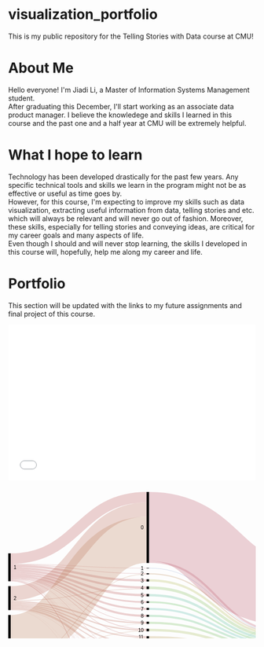 # visualization_portfolio
This is my public repository for the Telling Stories with Data course at CMU!

# About Me
Hello everyone! 
I'm Jiadi Li, a Master of Information Systems Management student. <br/>
After graduating this December, I'll start working as an associate data product manager. I believe the knowledege and skills I learned in this course and the past one and a half year at CMU will be extremely helpful.

# What I hope to learn
Technology has been developed drastically for the past few years. Any specific technical tools and skills we learn in the program might not be as effective or useful as time goes by. <br/>
However, for this course, I'm expecting to improve my skills such as data visualization, extracting useful information from data, telling stories and etc. which will always be relevant and will never go out of fashion. Moreover, these skills, especially for telling stories and conveying ideas, are critical for my career goals and many aspects of life.<br/>
Even though I should and will never stop learning, the skills I developed in this course will, hopefully, help me along my career and life.

# Portfolio
This section will be updated with the links to my future assignments and final project of this course.

<iframe title="The Ultimate Halloween Candy Power Ranking" aria-label="Bar Chart" id="datawrapper-chart-7jnxl" src="//datawrapper.dwcdn.net/7jnxl/2/" scrolling="no" frameborder="0" style="width: 0; min-width: 100% !important; border: none;" height="316"></iframe><script type="text/javascript">!function(){"use strict";window.addEventListener("message",function(a){if(void 0!==a.data["datawrapper-height"])for(var e in a.data["datawrapper-height"]){var t=document.getElementById("datawrapper-chart-"+e)||document.querySelector("iframe[src*='"+e+"']");t&&(t.style.height=a.data["datawrapper-height"][e]+"px")}})}();</script>


<svg width="850" height="520" xmlns="http://www.w3.org/2000/svg"><g transform="translate(0, 10)"><g class="links" fill="none" stroke-opacity="0.3"><path d="M5,147.92971734148207C143.33333333333334,147.92971734148207,143.33333333333334,166.10007639419413,281.6666666666667,166.10007639419413" stroke-width="1.2299465240641712" style="stroke: rgb(191, 105, 105);"></path><path d="M5,176.30634071810545C143.33333333333334,176.30634071810545,143.33333333333334,294.1405653170359,281.6666666666667,294.1405653170359" stroke-width="1.0542398777692896" style="stroke: rgb(191, 105, 105);"></path><path d="M5,135.71810542398777C143.33333333333334,135.71810542398777,143.33333333333334,10.718105423988003,281.6666666666667,10.718105423988003" stroke-width="21.436210847975552" style="stroke: rgb(191, 105, 105);"></path><path d="M5,150.8288770053476C143.33333333333334,150.8288770053476,143.33333333333334,180.053475935829,281.6666666666667,180.053475935829" stroke-width="4.5683728036669216" style="stroke: rgb(191, 105, 105);"></path><path d="M5,175.07639419404128C143.33333333333334,175.07639419404128,143.33333333333334,279.22077922077915,281.6666666666667,279.22077922077915" stroke-width="1.4056531703590527" style="stroke: rgb(191, 105, 105);"></path><path d="M5,180.96256684491985C143.33333333333334,180.96256684491985,143.33333333333334,497.2765469824292,281.6666666666667,497.2765469824292" stroke-width="1.5813598166539342" style="stroke: rgb(191, 105, 105);"></path><path d="M5,155.22154316271966C143.33333333333334,155.22154316271966,143.33333333333334,194.446142093201,281.6666666666667,194.446142093201" stroke-width="4.2169595110771585" style="stroke: rgb(191, 105, 105);"></path><path d="M5,173.84644766997712C143.33333333333334,173.84644766997712,143.33333333333334,264.6524064171123,281.6666666666667,264.6524064171123" stroke-width="1.0542398777692896" style="stroke: rgb(191, 105, 105);"></path><path d="M5,163.74331550802142C143.33333333333334,163.74331550802142,143.33333333333334,224.19786096256684,281.6666666666667,224.19786096256684" stroke-width="3.33842627960275" style="stroke: rgb(191, 105, 105);"></path><path d="M5,179.55691367456078C143.33333333333334,179.55691367456078,143.33333333333334,458.1398013750953,281.6666666666667,458.1398013750953" stroke-width="0.5271199388846448" style="stroke: rgb(191, 105, 105);"></path><path d="M5,171.29870129870133C143.33333333333334,171.29870129870133,143.33333333333334,252.1046600458364,281.6666666666667,252.1046600458364" stroke-width="4.041252864782276" style="stroke: rgb(191, 105, 105);"></path><path d="M5,179.02979373567612C143.33333333333334,179.02979373567612,143.33333333333334,446.2070282658516,281.6666666666667,446.2070282658516" stroke-width="0.5271199388846448" style="stroke: rgb(191, 105, 105);"></path><path d="M5,159.70206264323915C143.33333333333334,159.70206264323915,143.33333333333334,210.1566080977846,281.6666666666667,210.1566080977846" stroke-width="4.744079449961803" style="stroke: rgb(191, 105, 105);"></path><path d="M5,167.3453017570665C143.33333333333334,167.3453017570665,143.33333333333334,237.97555385790673,281.6666666666667,237.97555385790673" stroke-width="3.865546218487395" style="stroke: rgb(191, 105, 105);"></path><path d="M5,179.99618029029799C143.33333333333334,179.99618029029799,143.33333333333334,469.63330786860183,281.6666666666667,469.63330786860183" stroke-width="0.35141329258976317" style="stroke: rgb(191, 105, 105);"></path><path d="M5,177.44843391902216C143.33333333333334,177.44843391902216,143.33333333333334,338.6363636363635,281.6666666666667,338.6363636363635" stroke-width="0.8785332314744079" style="stroke: rgb(191, 105, 105);"></path><path d="M5,178.50267379679147C143.33333333333334,178.50267379679147,143.33333333333334,425.67990832696694,281.6666666666667,425.67990832696694" stroke-width="0.17570664629488159" style="stroke: rgb(191, 105, 105);"></path><path d="M5,176.9213139801375C143.33333333333334,176.9213139801375,143.33333333333334,321.4323911382736,281.6666666666667,321.4323911382736" stroke-width="0.17570664629488159" style="stroke: rgb(191, 105, 105);"></path><path d="M5,146.87547746371277C143.33333333333334,146.87547746371277,143.33333333333334,155.04583651642483,281.6666666666667,155.04583651642483" stroke-width="0.8785332314744079" style="stroke: rgb(191, 105, 105);"></path><path d="M5,177.97555385790682C143.33333333333334,177.97555385790682,143.33333333333334,354.0832696715048,281.6666666666667,354.0832696715048" stroke-width="0.17570664629488159" style="stroke: rgb(191, 105, 105);"></path><path d="M5,178.23911382734914C143.33333333333334,178.23911382734914,143.33333333333334,415.4163483575246,281.6666666666667,415.4163483575246" stroke-width="0.35141329258976317" style="stroke: rgb(191, 105, 105);"></path><path d="M5,178.67838044308635C143.33333333333334,178.67838044308635,143.33333333333334,435.8556149732618,281.6666666666667,435.8556149732618" stroke-width="0.17570664629488159" style="stroke: rgb(191, 105, 105);"></path><path d="M5,206.24904507257452C143.33333333333334,206.24904507257452,143.33333333333334,35.93200916730351,281.6666666666667,35.93200916730351" stroke-width="28.991596638655462" style="stroke: rgb(191, 120, 105);"></path><path d="M5,226.27960275019103C143.33333333333334,226.27960275019103,143.33333333333334,281.2414056531703,281.6666666666667,281.2414056531703" stroke-width="2.635599694423224" style="stroke: rgb(191, 120, 105);"></path><path d="M5,228.82734912146682C143.33333333333334,228.82734912146682,143.33333333333334,295.89763177998475,281.6666666666667,295.89763177998475" stroke-width="2.4598930481283423" style="stroke: rgb(191, 120, 105);"></path><path d="M5,234.09854851031326C143.33333333333334,234.09854851031326,143.33333333333334,322.57448433919035,281.6666666666667,322.57448433919035" stroke-width="2.1084797555385792" style="stroke: rgb(191, 120, 105);"></path><path d="M5,231.5508021390375C143.33333333333334,231.5508021390375,143.33333333333334,309.4996180290299,281.6666666666667,309.4996180290299" stroke-width="2.987012987012987" style="stroke: rgb(191, 120, 105);"></path><path d="M5,237.1734148204737C143.33333333333334,237.1734148204737,143.33333333333334,341.09625668449183,281.6666666666667,341.09625668449183" stroke-width="4.041252864782276" style="stroke: rgb(191, 120, 105);"></path><path d="M5,223.55614973262036C143.33333333333334,223.55614973262036,143.33333333333334,266.585179526356,281.6666666666667,266.585179526356" stroke-width="2.8113063407181054" style="stroke: rgb(191, 120, 105);"></path><path d="M5,239.63330786860206C143.33333333333334,239.63330786860206,143.33333333333334,370.7601222307102,281.6666666666667,370.7601222307102" stroke-width="0.5271199388846448" style="stroke: rgb(191, 120, 105);"></path><path d="M5,221.35981665393436C143.33333333333334,221.35981665393436,143.33333333333334,197.16959511077167,281.6666666666667,197.16959511077167" stroke-width="1.2299465240641712" style="stroke: rgb(191, 120, 105);"></path><path d="M5,239.2818945760123C143.33333333333334,239.2818945760123,143.33333333333334,354.2589763177997,281.6666666666667,354.2589763177997" stroke-width="0.17570664629488159" style="stroke: rgb(191, 120, 105);"></path><path d="M5,239.98472116119183C143.33333333333334,239.98472116119183,143.33333333333334,458.4912146676851,281.6666666666667,458.4912146676851" stroke-width="0.17570664629488159" style="stroke: rgb(191, 120, 105);"></path><path d="M5,240.24828113063415C143.33333333333334,240.24828113063415,143.33333333333334,498.24293353705104,281.6666666666667,498.24293353705104" stroke-width="0.35141329258976317" style="stroke: rgb(191, 120, 105);"></path><path d="M5,222.06264323911387C143.33333333333334,222.06264323911387,143.33333333333334,239.99618029029787,281.6666666666667,239.99618029029787" stroke-width="0.17570664629488159" style="stroke: rgb(191, 120, 105);"></path><path d="M5,297.5133689839572C143.33333333333334,297.5133689839572,143.33333333333334,97.5171886936595,281.6666666666667,97.5171886936595" stroke-width="94.17876241405654" style="stroke: rgb(191, 135, 105);"></path><path d="M5,365.1604278074867C143.33333333333334,365.1604278074867,143.33333333333334,447.17341482047345,281.6666666666667,447.17341482047345" stroke-width="1.4056531703590527" style="stroke: rgb(191, 135, 105);"></path><path d="M5,361.99770817417885C143.33333333333334,361.99770817417885,143.33333333333334,372.78074866310135,281.6666666666667,372.78074866310135" stroke-width="3.5141329258976315" style="stroke: rgb(191, 135, 105);"></path><path d="M5,357.1657754010696C143.33333333333334,357.1657754010696,143.33333333333334,357.42169595110755,281.6666666666667,357.42169595110755" stroke-width="6.149732620320855" style="stroke: rgb(191, 135, 105);"></path><path d="M5,369.90450725744853C143.33333333333334,369.90450725744853,143.33333333333334,472.9717341482046,281.6666666666667,472.9717341482046" stroke-width="6.325439266615737" style="stroke: rgb(191, 135, 105);"></path><path d="M5,347.85332314744085C143.33333333333334,347.85332314744085,143.33333333333334,297.5668449197861,281.6666666666667,297.5668449197861" stroke-width="0.8785332314744079" style="stroke: rgb(191, 135, 105);"></path><path d="M5,350.92818945760126C143.33333333333334,350.92818945760126,143.33333333333334,325.91291061879303,281.6666666666667,325.91291061879303" stroke-width="4.5683728036669216" style="stroke: rgb(191, 135, 105);"></path><path d="M5,374.20932009167313C143.33333333333334,374.20932009167313,143.33333333333334,499.2093200916729,281.6666666666667,499.2093200916729" stroke-width="1.5813598166539342" style="stroke: rgb(191, 135, 105);"></path><path d="M5,348.46829640947294C143.33333333333334,348.46829640947294,143.33333333333334,311.1688311688312,281.6666666666667,311.1688311688312" stroke-width="0.35141329258976317" style="stroke: rgb(191, 135, 105);"></path><path d="M5,345.12987012987014C143.33333333333334,345.12987012987014,143.33333333333334,167.24216959511085,281.6666666666667,167.24216959511085" stroke-width="1.0542398777692896" style="stroke: rgb(191, 135, 105);"></path><path d="M5,364.19404125286485C143.33333333333334,364.19404125286485,143.33333333333334,394.9770817417874,281.6666666666667,394.9770817417874" stroke-width="0.17570664629488159" style="stroke: rgb(191, 135, 105);"></path><path d="M5,346.886936592819C143.33333333333334,346.886936592819,143.33333333333334,283.08632543926655,281.6666666666667,283.08632543926655" stroke-width="1.0542398777692896" style="stroke: rgb(191, 135, 105);"></path><path d="M5,366.30252100840346C143.33333333333334,366.30252100840346,143.33333333333334,459.01833460656974,281.6666666666667,459.01833460656974" stroke-width="0.8785332314744079" style="stroke: rgb(191, 135, 105);"></path><path d="M5,373.2429335370513C143.33333333333334,373.2429335370513,143.33333333333334,486.3101604278073,281.6666666666667,486.3101604278073" stroke-width="0.35141329258976317" style="stroke: rgb(191, 135, 105);"></path><path d="M5,353.65164247517197C143.33333333333334,353.65164247517197,143.33333333333334,343.5561497326202,281.6666666666667,343.5561497326202" stroke-width="0.8785332314744079" style="stroke: rgb(191, 135, 105);"></path><path d="M5,345.74484339190224C143.33333333333334,345.74484339190224,143.33333333333334,225.95492742551565,281.6666666666667,225.95492742551565" stroke-width="0.17570664629488159" style="stroke: rgb(191, 135, 105);"></path><path d="M5,364.36974789915973C143.33333333333334,364.36974789915973,143.33333333333334,405.1527883880823,281.6666666666667,405.1527883880823" stroke-width="0.17570664629488159" style="stroke: rgb(191, 135, 105);"></path><path d="M5,346.096256684492C143.33333333333334,346.096256684492,143.33333333333334,268.25439266615734,281.6666666666667,268.25439266615734" stroke-width="0.5271199388846448" style="stroke: rgb(191, 135, 105);"></path><path d="M5,363.9304812834225C143.33333333333334,363.9304812834225,143.33333333333334,384.7135217723451,281.6666666666667,384.7135217723451" stroke-width="0.35141329258976317" style="stroke: rgb(191, 135, 105);"></path><path d="M286.6666666666667,166.62719633307876C425,166.62719633307876,425,288.2085561497327,563.3333333333334,288.2085561497327" stroke-width="2.2841864018334608" style="stroke: rgb(191, 150, 105);"></path><path d="M286.6666666666667,295.80977845683725C425,295.80977845683725,425,327.3911382734913,563.3333333333334,327.3911382734913" stroke-width="4.39266615737204" style="stroke: rgb(191, 166, 105);"></path><path d="M286.6666666666667,70.28265851795287C425,70.28265851795287,425,200.28265851795254,563.3333333333334,200.28265851795254" stroke-width="140.56531703590528" style="stroke: rgb(191, 105, 120);"></path><path d="M286.6666666666667,142.58594346829665C425,142.58594346829665,425,284.1673032849504,563.3333333333334,284.1673032849504" stroke-width="4.041252864782276" style="stroke: rgb(191, 105, 120);"></path><path d="M286.6666666666667,180.053475935829C425,180.053475935829,425,291.63483575248284,563.3333333333334,291.63483575248284" stroke-width="4.5683728036669216" style="stroke: rgb(186, 191, 105);"></path><path d="M286.6666666666667,281.0656990068754C425,281.0656990068754,425,322.6470588235295,563.3333333333334,322.6470588235295" stroke-width="5.095492742551566" style="stroke: rgb(171, 191, 105);"></path><path d="M286.6666666666667,498.3307868601985C425,498.3307868601985,425,368.3307868601988,563.3333333333334,368.3307868601988" stroke-width="3.33842627960275" style="stroke: rgb(155, 191, 105);"></path><path d="M286.6666666666667,496.57372039724964C425,496.57372039724964,425,272.0588235294117,563.3333333333334,272.0588235294117" stroke-width="0.17570664629488159" style="stroke: rgb(155, 191, 105);"></path><path d="M286.6666666666667,195.06111535523308C425,195.06111535523308,425,296.642475171887,563.3333333333334,296.642475171887" stroke-width="5.446906035141329" style="stroke: rgb(140, 191, 105);"></path><path d="M286.6666666666667,266.3216195569136C425,266.3216195569136,425,317.9029793735677,563.3333333333334,317.9029793735677" stroke-width="4.39266615737204" style="stroke: rgb(125, 191, 105);"></path><path d="M286.6666666666667,224.28571428571428C425,224.28571428571428,425,305.86707410236835,563.3333333333334,305.86707410236835" stroke-width="3.5141329258976315" style="stroke: rgb(110, 191, 105);"></path><path d="M286.6666666666667,458.7547746371274C425,458.7547746371274,425,359.1061879297175,563.3333333333334,359.1061879297175" stroke-width="1.4056531703590527" style="stroke: rgb(105, 191, 115);"></path><path d="M286.6666666666667,457.96409472880043C425,457.96409472880043,425,271.70741023682194,563.3333333333334,271.70741023682194" stroke-width="0.17570664629488159" style="stroke: rgb(105, 191, 115);"></path><path d="M286.6666666666667,252.1046600458364C425,252.1046600458364,425,313.6860198624905,563.3333333333334,313.6860198624905" stroke-width="4.041252864782276" style="stroke: rgb(105, 191, 130);"></path><path d="M286.6666666666667,446.29488158899903C425,446.29488158899903,425,271.26814362108473,563.3333333333334,271.26814362108473" stroke-width="0.7028265851795263" style="stroke: rgb(105, 191, 145);"></path><path d="M286.6666666666667,447.2612681436209C425,447.2612681436209,425,357.7883880825059,563.3333333333334,357.7883880825059" stroke-width="1.2299465240641712" style="stroke: rgb(105, 191, 145);"></path><path d="M286.6666666666667,210.1566080977846C425,210.1566080977846,425,301.73796791443857,563.3333333333334,301.73796791443857" stroke-width="4.744079449961803" style="stroke: rgb(105, 191, 161);"></path><path d="M286.6666666666667,238.06340718105417C425,238.06340718105417,425,309.64476699770825,563.3333333333334,309.64476699770825" stroke-width="4.041252864782276" style="stroke: rgb(105, 191, 176);"></path><path d="M286.6666666666667,472.88388082505713C425,472.88388082505713,425,363.05958747135236,563.3333333333334,363.05958747135236" stroke-width="6.501145912910618" style="stroke: rgb(105, 191, 191);"></path><path d="M286.6666666666667,469.5454545454544C425,469.5454545454544,425,271.8831168831168,563.3333333333334,271.8831168831168" stroke-width="0.17570664629488159" style="stroke: rgb(105, 191, 191);"></path><path d="M286.6666666666667,341.1841100076393C425,341.1841100076393,425,342.4140565317037,563.3333333333334,342.4140565317037" stroke-width="5.622612681436211" style="stroke: rgb(105, 176, 191);"></path><path d="M286.6666666666667,338.28495034377374C425,338.28495034377374,425,270.8288770053475,563.3333333333334,270.8288770053475" stroke-width="0.17570664629488159" style="stroke: rgb(105, 176, 191);"></path><path d="M286.6666666666667,425.67990832696694C425,425.67990832696694,425,356.90985485103147,563.3333333333334,356.90985485103147" stroke-width="0.17570664629488159" style="stroke: rgb(105, 161, 191);"></path><path d="M286.6666666666667,324.77081741787634C425,324.77081741787634,425,336.1764705882354,563.3333333333334,336.1764705882354" stroke-width="6.8525592055003814" style="stroke: rgb(105, 145, 191);"></path><path d="M286.6666666666667,155.04583651642483C425,155.04583651642483,425,286.62719633307876,563.3333333333334,286.62719633307876" stroke-width="0.8785332314744079" style="stroke: rgb(105, 130, 191);"></path><path d="M286.6666666666667,357.24598930481267C425,357.24598930481267,425,348.47593582887714,563.3333333333334,348.47593582887714" stroke-width="6.501145912910618" style="stroke: rgb(105, 115, 191);"></path><path d="M286.6666666666667,415.4163483575246C425,415.4163483575246,425,356.64629488158914,563.3333333333334,356.64629488158914" stroke-width="0.35141329258976317" style="stroke: rgb(110, 105, 191);"></path><path d="M286.6666666666667,435.8556149732618C425,435.8556149732618,425,357.08556149732635,563.3333333333334,357.08556149732635" stroke-width="0.17570664629488159" style="stroke: rgb(125, 105, 191);"></path><path d="M286.6666666666667,309.7631779984722C425,309.7631779984722,425,331.16883116883133,563.3333333333334,331.16883116883133" stroke-width="3.1627196333078684" style="stroke: rgb(140, 105, 191);"></path><path d="M286.6666666666667,308.0939648586708C425,308.0939648586708,425,270.65317035905264,563.3333333333334,270.65317035905264" stroke-width="0.17570664629488159" style="stroke: rgb(140, 105, 191);"></path><path d="M286.6666666666667,372.51718869365897C425,372.51718869365897,425,353.74713521772355,563.3333333333334,353.74713521772355" stroke-width="4.041252864782276" style="stroke: rgb(155, 105, 191);"></path><path d="M286.6666666666667,394.9770817417874C425,394.9770817417874,425,356.20702826585193,563.3333333333334,356.20702826585193" stroke-width="0.17570664629488159" style="stroke: rgb(171, 105, 191);"></path><path d="M286.6666666666667,486.3101604278073C425,486.3101604278073,425,366.48586707410254,563.3333333333334,366.48586707410254" stroke-width="0.35141329258976317" style="stroke: rgb(186, 105, 191);"></path><path d="M286.6666666666667,405.1527883880823C425,405.1527883880823,425,356.3827349121468,563.3333333333334,356.3827349121468" stroke-width="0.17570664629488159" style="stroke: rgb(191, 105, 181);"></path><path d="M286.6666666666667,384.7135217723451C425,384.7135217723451,425,355.9434682964096,563.3333333333334,355.9434682964096" stroke-width="0.35141329258976317" style="stroke: rgb(191, 105, 166);"></path><path d="M568.3333333333334,311.9289533995417C706.6666666666667,311.9289533995417,706.6666666666667,182.09702062643242,845,182.09702062643242" stroke-width="59.56455309396486" style="stroke: rgb(48, 33, 209);"></path><path d="M568.3333333333334,355.85561497326205C706.6666666666667,355.85561497326205,706.6666666666667,355.855614973262,845,355.855614973262" stroke-width="28.288770053475936" style="stroke: rgb(48, 33, 209);"></path><path d="M568.3333333333334,141.15737203972486C706.6666666666667,141.15737203972486,706.6666666666667,141.157372039725,845,141.157372039725" stroke-width="22.314744079449962" style="stroke: rgb(191, 105, 135);"></path><path d="M568.3333333333334,212.23071046600447C706.6666666666667,212.23071046600447,706.6666666666667,281.79526355996944,845,281.79526355996944" stroke-width="119.83193277310924" style="stroke: rgb(191, 105, 135);"></path></g><g class="nodes" font-family="Arial, Helvetica" font-size="10"><g><rect x="281.6666666666667" y="2.2737367544323206e-13" height="144.6065699006874" width="5" fill="#000"></rect><text x="275.6666666666667" y="72.30328495034392" dy="0.35em" text-anchor="end">0</text></g><g><rect x="281.6666666666667" y="154.60656990068762" height="0.878533231474421" width="5" fill="#000"></rect><text x="275.6666666666667" y="155.04583651642483" dy="0.35em" text-anchor="end">1</text></g><g><rect x="281.6666666666667" y="278.5179526355996" height="5.095492742551642" width="5" fill="#000"></rect><text x="275.6666666666667" y="281.06569900687543" dy="0.35em" text-anchor="end">10</text></g><g><rect x="281.6666666666667" y="293.61344537815125" height="4.392666157372105" width="5" fill="#000"></rect><text x="275.6666666666667" y="295.8097784568373" dy="0.35em" text-anchor="end">11</text></g><g><rect x="281.6666666666667" y="308.00611153552336" height="3.3384262796027997" width="5" fill="#000"></rect><text x="275.6666666666667" y="309.67532467532476" dy="0.35em" text-anchor="end">12</text></g><g><rect x="281.6666666666667" y="321.34453781512616" height="6.8525592055001425" width="5" fill="#000"></rect><text x="275.6666666666667" y="324.77081741787623" dy="0.35em" text-anchor="end">13</text></g><g><rect x="281.6666666666667" y="384.5378151260502" height="0.3514132925897684" width="5" fill="#000"></rect><text x="275.6666666666667" y="384.7135217723451" dy="0.35em" text-anchor="end">13 15</text></g><g><rect x="281.6666666666667" y="394.88922841863996" height="0.1757066462948842" width="5" fill="#000"></rect><text x="275.6666666666667" y="394.9770817417874" dy="0.35em" text-anchor="end">13 15 B</text></g><g><rect x="281.6666666666667" y="338.1970970206263" height="5.798319327731065" width="5" fill="#000"></rect><text x="275.6666666666667" y="341.09625668449183" dy="0.35em" text-anchor="end">14</text></g><g><rect x="281.6666666666667" y="353.99541634835737" height="6.501145912910488" width="5" fill="#000"></rect><text x="275.6666666666667" y="357.2459893048126" dy="0.35em" text-anchor="end">15</text></g><g><rect x="281.6666666666667" y="405.06493506493484" height="0.1757066462948842" width="5" fill="#000"></rect><text x="275.6666666666667" y="405.1527883880823" dy="0.35em" text-anchor="end">15 16</text></g><g><rect x="281.6666666666667" y="370.49656226126785" height="4.0412528647823365" width="5" fill="#000"></rect><text x="275.6666666666667" y="372.517188693659" dy="0.35em" text-anchor="end">16</text></g><g><rect x="281.6666666666667" y="165.48510313216204" height="2.2841864018334945" width="5" fill="#000"></rect><text x="275.6666666666667" y="166.62719633307879" dy="0.35em" text-anchor="end">2</text></g><g><rect x="281.6666666666667" y="177.76928953399553" height="4.568372803666875" width="5" fill="#000"></rect><text x="275.6666666666667" y="180.05347593582897" dy="0.35em" text-anchor="end">3</text></g><g><rect x="281.6666666666667" y="192.3376623376624" height="5.446906035141296" width="5" fill="#000"></rect><text x="275.6666666666667" y="195.06111535523306" dy="0.35em" text-anchor="end">4</text></g><g><rect x="281.6666666666667" y="207.7845683728037" height="4.74407944996176" width="5" fill="#000"></rect><text x="275.6666666666667" y="210.15660809778458" dy="0.35em" text-anchor="end">5</text></g><g><rect x="281.6666666666667" y="415.2406417112297" height="0.3514132925897684" width="5" fill="#000"></rect><text x="275.6666666666667" y="415.4163483575246" dy="0.35em" text-anchor="end">5 7</text></g><g><rect x="281.6666666666667" y="425.5920550038195" height="0.1757066462948842" width="5" fill="#000"></rect><text x="275.6666666666667" y="425.67990832696694" dy="0.35em" text-anchor="end">5 9</text></g><g><rect x="281.6666666666667" y="222.52864782276546" height="3.51413292589757" width="5" fill="#000"></rect><text x="275.6666666666667" y="224.28571428571425" dy="0.35em" text-anchor="end">6</text></g><g><rect x="281.6666666666667" y="236.04278074866303" height="4.041252864782223" width="5" fill="#000"></rect><text x="275.6666666666667" y="238.06340718105415" dy="0.35em" text-anchor="end">7</text></g><g><rect x="281.6666666666667" y="250.08403361344526" height="4.0412528647823365" width="5" fill="#000"></rect><text x="275.6666666666667" y="252.10466004583643" dy="0.35em" text-anchor="end">8</text></g><g><rect x="281.6666666666667" y="435.7677616501144" height="0.1757066462948842" width="5" fill="#000"></rect><text x="275.6666666666667" y="435.8556149732618" dy="0.35em" text-anchor="end">8 10</text></g><g><rect x="281.6666666666667" y="264.1252864782276" height="4.392666157371991" width="5" fill="#000"></rect><text x="275.6666666666667" y="266.3216195569136" dy="0.35em" text-anchor="end">9</text></g><g><rect x="281.6666666666667" y="445.94346829640926" height="1.9327731092437261" width="5" fill="#000"></rect><text x="275.6666666666667" y="446.9098548510311" dy="0.35em" text-anchor="end">A</text></g><g><rect x="281.6666666666667" y="457.876241405653" height="1.5813598166539578" width="5" fill="#000"></rect><text x="275.6666666666667" y="458.66692131397997" dy="0.35em" text-anchor="end">B</text></g><g><rect x="281.6666666666667" y="469.45760122230695" height="6.676852559205486" width="5" fill="#000"></rect><text x="275.6666666666667" y="472.7960275019097" dy="0.35em" text-anchor="end">C</text></g><g><rect x="281.6666666666667" y="486.13445378151243" height="0.3514132925897684" width="5" fill="#000"></rect><text x="275.6666666666667" y="486.3101604278073" dy="0.35em" text-anchor="end">C D</text></g><g><rect x="281.6666666666667" y="496.4858670741022" height="3.51413292589757" width="5" fill="#000"></rect><text x="275.6666666666667" y="498.242933537051" dy="0.35em" text-anchor="end">D</text></g><g><rect x="0" y="125" height="56.7532467532468" width="5" fill="#000"></rect><text x="11" y="153.3766233766234" dy="0.35em" text-anchor="start">1</text></g><g><rect x="0" y="191.7532467532468" height="48.670741023682126" width="5" fill="#000"></rect><text x="11" y="216.08861726508786" dy="0.35em" text-anchor="start">2</text></g><g><rect x="0" y="250.42398777692893" height="124.57601222307105" width="5" fill="#000"></rect><text x="11" y="312.71199388846446" dy="0.35em" text-anchor="start">3</text></g><g><rect x="845" y="130.00000000000003" height="81.87929717341478" width="5" fill="#000"></rect><text x="839" y="170.93964858670742" dy="0.35em" text-anchor="end">female</text></g><g><rect x="845" y="221.8792971734148" height="148.12070282658516" width="5" fill="#000"></rect><text x="839" y="295.9396485867074" dy="0.35em" text-anchor="end">male</text></g><g><rect x="563.3333333333334" y="129.9999999999999" height="142.14667685255938" width="5" fill="#000"></rect><text x="557.3333333333334" y="201.07333842627958" dy="0.35em" text-anchor="end">no</text></g><g><rect x="563.3333333333334" y="282.14667685255927" height="87.85332314744085" width="5" fill="#000"></rect><text x="557.3333333333334" y="326.0733384262797" dy="0.35em" text-anchor="end">yes</text></g></g></g></svg>
